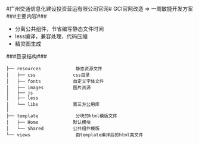 #广州交通信息化建设投资营运有限公司官网#
	GCI官网改造 => 一周敏捷开发方案
###主要内容###
- 分离公共组件，节省编写静态文件时间
- less编译，兼容处理，代码压缩
- 精灵图生成

###目录结构###
```
├── resources             静态资源文件
│   ├── css              css目录  
│   ├── fonts            自定义字体文件
│   ├── images           图片资源
│   ├── js               
│   ├── less               
│   └── libs             第三方公用库
│ 
├── template              分块的html模版文件
│   ├── Home             默认模块
│   └── Shared           公共组件模版
└── views                 由template编译后的html类文件
```
